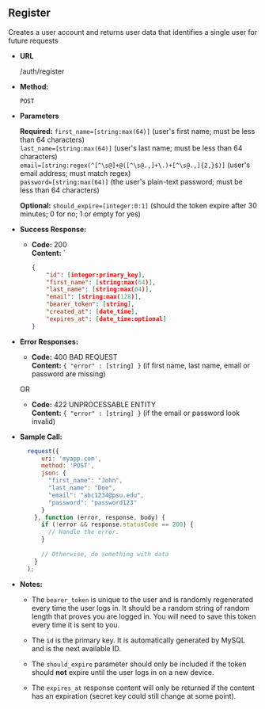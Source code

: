 **Register**
----
  Creates a user account and returns user data that identifies a single user for future requests

* **URL**

  /auth/register

* **Method:**

  `POST`
  
*  **Parameters**

   **Required:**
   `first_name=[string:max(64)]` (user's first name; must be less than 64 characters) <br />
   `last_name=[string:max(64)]` (user's last name; must be less than 64 characters) <br />
   `email=[string:regex(^[^\s@]+@([^\s@.,]+\.)+[^\s@.,]{2,}$)]` (user's email address; must match regex) <br />
   `password=[string:max(64)]` (the user's plain-text password; must be less than 64 characters) <br />
   
   **Optional:**
   `should_expire=[integer:0:1]` (should the token expire after 30 minutes; 0 for no; 1 or empty for yes)
   
* **Success Response:**

  * **Code:** 200 <br />
    **Content:** `
    ```json
    { 
    	"id": [integer:primary_key],
        "first_name": [string:max(64)],
        "last_name": [string:max(64)],
        "email": [string:max(128)],
        "bearer_token": [string],
        "created_at": [date_time],
        "expires_at": [date_time:optional]
	}
	```
 
* **Error Responses:**

  * **Code:** 400 BAD REQUEST <br />
  **Content:** `{ "error" : [string] }` (if first name, last name, email or password are missing)

  OR

  * **Code:** 422 UNPROCESSABLE ENTITY <br />
    **Content:** `{ "error" : [string] }` (if the email or password look invalid)

    
* **Sample Call:**

  ```javascript
    request({
        uri: 'myapp.com',
        method: 'POST',
        json: {
          "first_name": "John",
          "last_name": "Doe",
          "email": "abc1234@psu.edu",
          "password": "password123"
        }
      }, function (error, response, body) {
        if (!error && response.statusCode == 200) {
          // Handle the error.
        }
      
        // Otherwise, do something with data
      }
    );
  ```
  
* **Notes:**
  * The `bearer_token` is unique to the user and is randomly regenerated every time the user logs in. 
  It should be a random string of random length that proves you are logged in. You will need to save this token every time it is sent to you.
  
  * The `id` is the primary key. It is automatically generated by MySQL and is the next available ID.

  * The `should_expire` parameter should only be included if the token should **not** expire until the user logs in on a new device.
  
  * The `expires_at` response content will only be returned if the content has an expiration (secret key could still change at some point).
